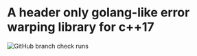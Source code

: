 # A header only golang-like error warping library for c++17

![GitHub branch check runs](https://img.shields.io/github/check-runs/black-desk/errors/master)

